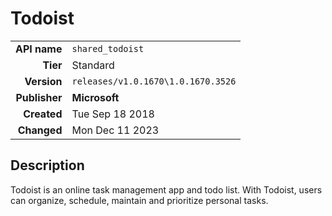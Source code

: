 # Todoist
| | |
|-:|-|
|**API name**|`shared_todoist`|
|**Tier**|Standard|
|**Version**|`releases/v1.0.1670\1.0.1670.3526`|
|**Publisher**|**Microsoft**|
|**Created**|Tue Sep 18 2018|
|**Changed**|Mon Dec 11 2023|

## Description
Todoist is an online task management app and todo list. With Todoist, users can organize, schedule, maintain and prioritize personal tasks.
